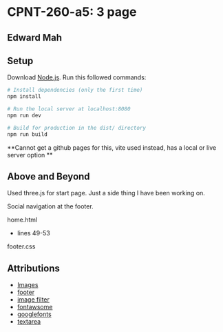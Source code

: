 # CPNT-260-a5: 3 page

## Edward Mah

## Setup
Download [Node.js](https://nodejs.org/en/download/).
Run this followed commands:

``` bash
# Install dependencies (only the first time)
npm install

# Run the local server at localhost:8080
npm run dev

# Build for production in the dist/ directory
npm run build
```

**Cannot get a github pages for this, vite used instead, has a local or live server option **

## Above and Beyond
Used three.js for start page. Just a side thing I have been working on.

Social navigation at the footer.

home.html
- lines 49-53

footer.css

## Attributions

- [Images](https://www.midjourney.com/app/)
- [footer](https://www.w3schools.com/howto/howto_css_fixed_footer.asp)
- [image filter](https://www.tutorialspoint.com/how-to-darken-an-image-using-css)
- [fontawsome](https://fontawesome.com/)
- [googlefonts](https://fonts.google.com/?query=gabar)
- [textarea](https://developer.mozilla.org/en-US/docs/Web/HTML/Element/textarea)

